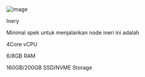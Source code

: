 ![image](https://user-images.githubusercontent.com/119092888/204073677-1c21b2ea-d3c2-410a-b7aa-42d154a4fff2.png)

Inery

Minimal spek untuk menjalankan node ineri ini adalah

4Core vCPU

6/8GB RAM

160GB/200GB SSD/NVME Storage
